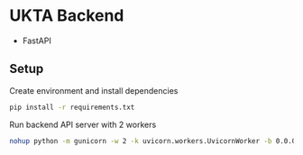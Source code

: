 # UKTA Backend

- FastAPI

## Setup

Create environment and install dependencies

```bash
pip install -r requirements.txt
```

Run backend API server with 2 workers

```bash
nohup python -m gunicorn -w 2 -k uvicorn.workers.UvicornWorker -b 0.0.0.0:8000 --reload main:app > gunicorn.log 2>&1 &
```
